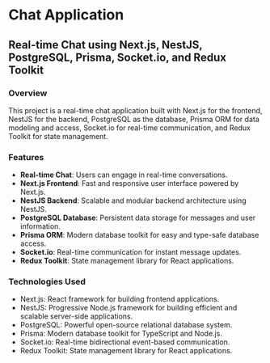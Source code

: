 # Chat Application

## Real-time Chat using Next.js, NestJS, PostgreSQL, Prisma, Socket.io, and Redux Toolkit

### Overview

This project is a real-time chat application built with Next.js for the frontend, NestJS for the backend, PostgreSQL as the database, Prisma ORM for data modeling and access, Socket.io for real-time communication, and Redux Toolkit for state management.

### Features

- **Real-time Chat**: Users can engage in real-time conversations.
- **Next.js Frontend**: Fast and responsive user interface powered by Next.js.
- **NestJS Backend**: Scalable and modular backend architecture using NestJS.
- **PostgreSQL Database**: Persistent data storage for messages and user information.
- **Prisma ORM**: Modern database toolkit for easy and type-safe database access.
- **Socket.io**: Real-time communication for instant message updates.
- **Redux Toolkit**: State management library for React applications.

### Technologies Used

- Next.js: React framework for building frontend applications.
- NestJS: Progressive Node.js framework for building efficient and scalable server-side applications.
- PostgreSQL: Powerful open-source relational database system.
- Prisma: Modern database toolkit for TypeScript and Node.js.
- Socket.io: Real-time bidirectional event-based communication.
- Redux Toolkit: State management library for React applications.
